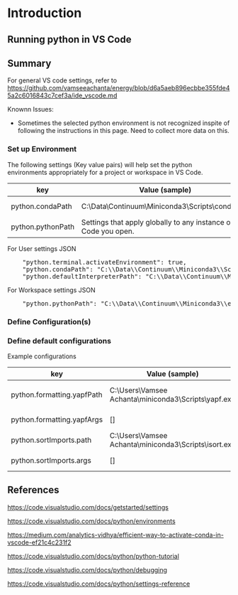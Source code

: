 # Introduction


## Running python in VS Code


## Summary


For general VS code settings, refer to https://github.com/vamseeachanta/energy/blob/d6a5aeb896ecbbe355fde45a2c6016843c7cef3a/ide_vscode.md

Knownn Issues:
- Sometimes the selected python environment is not recognized inspite of following the instructions in this page. Need to collect more data on this.

### Set up Environment 

The following settings (Key value pairs) will help set the python environments appropriately for a project or workspace in VS Code. 

| key |   Value (sample) |  Setting |  Comments |
|---|---|---|---|
| python.condaPath | C:\\Data\\Continuum\\Miniconda3\\Scripts\\conda.exe  | User settings | 
| python.pythonPath | Settings that apply globally to any instance of VS Code you open.  | fallback properties |

For User settings JSON
<pre>
    "python.terminal.activateEnvironment": true,
    "python.condaPath": "C:\\Data\\Continuum\\Miniconda3\\Scripts\\conda.exe",
    "python.defaultInterpreterPath": "C:\\Data\\Continuum\\Miniconda3\\envs\\flask\\python.exe",
</pre>
For Workspace settings JSON
<pre>
    "python.pythonPath": "C:\\Data\\Continuum\\Miniconda3\\envs\\flask\\python.exe",
</pre>

### Define Configuration(s)


### Define default configurations

Example configurations

| key |   Value (sample) |  Setting |  Purpose |
|---|---|---|---|
| python.formatting.yapfPath | C:\\Users\\Vamsee Achanta\\miniconda3\\Scripts\\yapf.exe  | yapf path for formatting | 
| python.formatting.yapfArgs | [] | key, value properties |
| python.sortImports.path | C:\\Users\\Vamsee Achanta\\miniconda3\\Scripts\\isort.exe | key, value properties |
| python.sortImports.args | [] | key, value properties |


## References

https://code.visualstudio.com/docs/getstarted/settings

https://code.visualstudio.com/docs/python/environments

https://medium.com/analytics-vidhya/efficient-way-to-activate-conda-in-vscode-ef21c4c231f2

https://code.visualstudio.com/docs/python/python-tutorial

https://code.visualstudio.com/docs/python/debugging

https://code.visualstudio.com/docs/python/settings-reference

